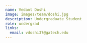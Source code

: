 ```yaml
---
name: Vedant Doshi
image: images/team/doshi.jpg
description: Undergraduate Student
role: undergrad
links:
  email: vdoshi37@gatech.edu
---
```



